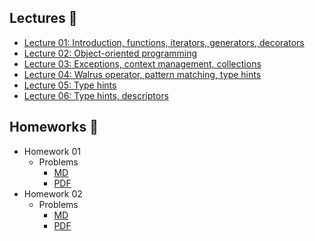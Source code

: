 ## Lectures 📖

- [Lecture 01: Introduction, functions, iterators, generators, decorators](lectures/Lecture01.ipynb)
- [Lecture 02: Object-oriented programming](lectures/Lecture02.ipynb)
- [Lecture 03: Exceptions, context management, collections](lectures/Lecture03.ipynb)
- [Lecture 04: Walrus operator, pattern matching, type hints](lectures/Lecture04/Lecture04.ipynb)
- [Lecture 05: Type hints](lectures/Lecture05/Lecture05.ipynb)
- [Lecture 06: Type hints, descriptors](lectures/Lecture06/Lecture06.ipynb)

## Homeworks 📝

- Homework 01
    - Problems
        - [MD](homeworks/Homework01.md) 
        - [PDF](homeworks/Homework01.pdf)
- Homework 02
    - Problems
        - [MD](homeworks/Homework02.md) 
        - [PDF](homeworks/Homework02.pdf)
